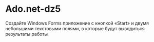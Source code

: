 # Ado.net-dz5
Cоздайте Windows Forms приложение с кнопкой «Start» и двумя небольшими текстовыми полями, в которые будут выводиться результаты работы 
